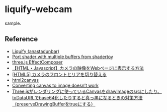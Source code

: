 # liquify-webcam
sample.

## Reference
- [Liquify (anastadunbar) ](https://www.shadertoy.com/view/4sG3WV)
- [Port shader with multiple buffers from shadertoy](https://stackoverflow.com/questions/64189611/port-shader-with-multiple-buffers-from-shadertoy)
- [three.js EffectComposer](https://github.com/johh/three-effectcomposer)
- [【HTML・Javascript】カメラの映像をWebページに表示する方法](https://hiyo-code.com/device-camera-web-app/)
- [[HTML5] カメラのフロントとリアを切り替える](https://blog.katsubemakito.net/html5/camera-toggle)
- [html2canvas](https://html2canvas.hertzen.com/)
- [Converting canvas to image doesn’t work](https://discourse.threejs.org/t/converting-canvas-to-image-doesnt-work/16831)
- [Three.jsがレンダリングに使っているCanvasをdrawImageのsrcにしたり、toDataURLでbase64化したりすると真っ黒になるときの対策方法（preserveDrawingBufferをtrueにする）](https://blog.kimizuka.org/entry/2021/02/18/003300)